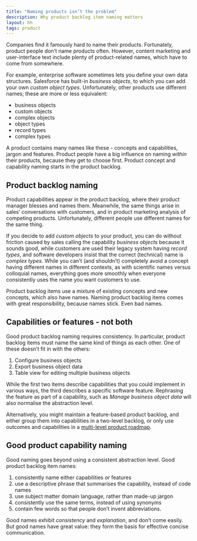 ```yaml
---
title: "Naming products isn’t the problem"
description: Why product backlog item naming matters
layout: hh
tags: product
---
```


<!--
1. Naming products is famously hard, but not a product person’s biggest naming problem.
2. Marketing and UX content writers might name things customers see, but there’s a lot in between.
-->

Companies find it famously hard to name their products.
Fortunately, product people don’t name products often.
However, content marketing and user-interface text include plenty of product-related names, which have to come from somewhere.

For example, enterprise software sometimes lets you define your own data structures.
Salesforce has built-in _business objects_, to which you can add your own _custom object types_.
Unfortunately, other products use different names; these are more or less equivalent:

* business objects
* custom objects
* complex objects
* object types
* record types
* complex types

A product contains many names like these - concepts and capabilities, jargon and features.
Product people have a big influence on naming _within_ their products, because they get to choose first.
Product concept and capability naming starts in the product backlog.

## Product backlog naming

Product capabilities appear in the product backlog, where their product manager blesses and names them.
Meanwhile, the same things arise in sales’ conversations with customers, and in product marketing analysis of competing products.
Unfortunately, different people use different names for the same thing.

If you decide to add _custom objects_ to your product, you can do without friction caused by sales calling the capability _business objects_ because it sounds good, while customers are used their legacy system having _record types_, and software developers insist that the correct (technical) name is _complex types_.
While you can’t (and shouldn’t) completely avoid a concept having different names in different contexts, as with scientific names versus colloquial names, everything goes more smoothly when everyone consistently uses the name you want customers to use.

Product backlog items use a mixture of existing concepts and new concepts, which also have names.
Naming product backlog items comes with great responsibility, because names stick.
Even bad names.

## Capabilities or features - not both

Good product backlog naming requires consistency.
In particular, product backlog items must name the same kind of things as each other.
One of these doesn’t fit in with the others:

1. Configure business objects
2. Export business object data
3. Table view for editing multiple business objects

While the first two items describe capabilities that you could implement in various ways, the third describes a specific software feature.
Rephrasing the feature as part of a capability, such as _Manage business object data_ will also normalise the abstraction level.

Alternatively, you might maintain a feature-based product backlog, and either group them into capabilities in a two-level backlog, or only use outcomes and capabilities in a [multi-level product roadmap](product-roadmap-dimensions-levels).

## Good product capability naming

Good naming goes beyond using a consistent abstraction level.
Good product backlog item names:

1. consistently name either capabilities _or_ features
2. use a descriptive phrase that summarises the capability, instead of code names
3. use subject matter domain language, rather than made-up jargon
4. consistently use the same terms, instead of using synonyms
5. contain few words so that people don’t invent abbreviations.

Good names exhibit _consistency_ and _explanation_, and don’t come easily.
But good names have great value: they form the basis for effective concise communication.
